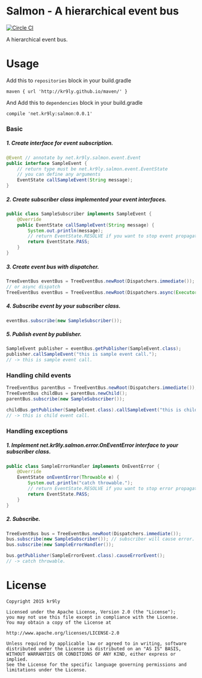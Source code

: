 # Salmon - A hierarchical event bus

[![Circle CI](https://circleci.com/gh/kr9ly/salmon/tree/master.svg?style=svg)](https://circleci.com/gh/kr9ly/salmon/tree/master)

A hierarchical event bus.

# Usage

Add this to `repositories` block in your build.gradle

```
maven { url 'http://kr9ly.github.io/maven/' }
```

And Add this to `dependencies` block in your build.gradle

```
compile 'net.kr9ly:salmon:0.0.1'
```

### Basic

##### 1. Create interface for event subscription.

```java
@Event // annotate by net.kr9ly.salmon.event.Event
public interface SampleEvent {
    // return type must be net.kr9ly.salmon.event.EventState
    // you can define any arguments
    EventState callSampleEvent(String message);
}
```

##### 2. Create subscriber class implemented your event interfaces.

```java
public class SampleSubscriber implements SampleEvent {
    @Override
    public EventState callSampleEvent(String message) {
        System.out.println(message);
        // return EventState.RESOLVE if you want to stop event propagation
        return EventState.PASS;
    }
}
```

##### 3. Create event bus with dispatcher.

```java
TreeEventBus eventBus = TreeEventBus.newRoot(Dispatchers.immediate());
// or async dispatch
TreeEventBus eventBus = TreeEventBus.newRoot(Dispatchers.async(Executors.newFixedThreadPool(1)));
```

##### 4. Subscribe event by your subscriber class.

```java
eventBus.subscribe(new SampleSubscriber());
```

##### 5. Publish event by publisher.

```java
SampleEvent publisher = eventBus.getPublisher(SampleEvent.class);
publisher.callSampleEvent("this is sample event call.");
// -> this is sample event call.
```

### Handling child events

```java
TreeEventBus parentBus = TreeEventBus.newRoot(Dispatchers.immediate());
TreeEventBus childBus = parentBus.newChild();
parentBus.subscribe(new SampleSubscriber());

childBus.getPublisher(SampleEvent.class).callSampleEvent("this is child event call.");
// -> this is child event call.
```

### Handling exceptions

##### 1. Implement net.kr9ly.salmon.error.OnEventError interface to your subscriber class.

```java
public class SampleErrorHandler implements OnEventError {
    @Override
    EventState onEventError(Throwable e) {
        System.out.println("catch throwable.");
        // return EventState.RESOLVE if you want to stop error propagation
        return EventState.PASS;
    }
}
```

##### 2. Subscribe.

```java
TreeEventBus bus = TreeEventBus.newRoot(Dispatchers.immediate());
bus.subscribe(new SampleSubscriber()); // subscriber will cause error.
bus.subscribe(new SampleErrorHandler());

bus.getPublisher(SampleErrorEvent.class).causeErrorEvent();
// -> catch throwable.
```

# License

```
Copyright 2015 kr9ly

Licensed under the Apache License, Version 2.0 (the "License");
you may not use this file except in compliance with the License.
You may obtain a copy of the License at

http://www.apache.org/licenses/LICENSE-2.0

Unless required by applicable law or agreed to in writing, software
distributed under the License is distributed on an "AS IS" BASIS,
WITHOUT WARRANTIES OR CONDITIONS OF ANY KIND, either express or implied.
See the License for the specific language governing permissions and
limitations under the License.
```